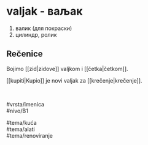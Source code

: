 # valjak - ваљак

1. валик (для покраски)
2. цилиндр, ролик

## Rečenice

Bojimo [[zid|zidove]] valjkom i [[četka|četkom]].

[[kupiti|Kupio]] je novi valjak za [[krečenje|krečenje]].

<br>

#vrsta/imenica  
#nivo/B1  

#tema/kuća  
#tema/alati  
#tema/renoviranje  
